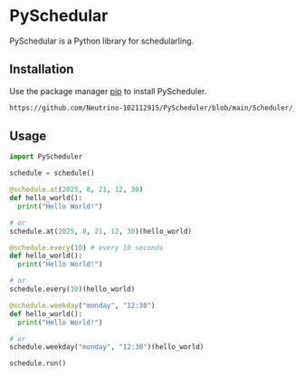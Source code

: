 # PySchedular

PySchedular is a Python library for schedularling.

## Installation

Use the package manager [pip](https://pip.pypa.io/en/stable/) to install PyScheduler.

```bash
https://github.com/Neutrino-102112915/PyScheduler/blob/main/Scheduler/__init__.py
```

## Usage

```python
import PyScheduler

schedule = schedule()

@schedule.at(2025, 8, 21, 12, 30)
def hello_world():
  print("Hello World!")

# or
schedule.at(2025, 8, 21, 12, 30)(hello_world)

@schedule.every(10) # every 10 seconds
def hello_world():
  print("Hello World!")

# or
schedule.every(10)(hello_world)

@schedule.weekday("monday", "12:30")
def hello_world():
  print("Hello World!")

# or
schedule.weekday("monday", "12:30")(hello_world)

schedule.run()
```

